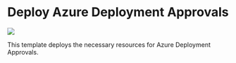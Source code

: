 # Deploy Azure Deployment Approvals

<a href="https://portal.azure.com/#create/Microsoft.Template/uri/https%3A%2F%2Fraw.githubusercontent.com%2Fjjbfour%2FAzureDeploymentApprovals%2Fmaster%2Fdeploy%2Fcustomproviders%2Fazuredeploy.json" target="_blank">
    <img src="http://azuredeploy.net/deploybutton.png"/> 
</a>

This template deploys the necessary resources for Azure Deployment Approvals.
